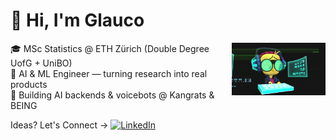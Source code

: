 # 👋 Hi, I'm Glauco

<img align="right" src="hackerman.gif" width="150"/>

🎓 MSc Statistics @ ETH Zürich (Double Degree UofG + UniBO)  
🤖 AI & ML Engineer — turning research into real products  
🚀 Building AI backends & voicebots @ Kangrats & BEING  

Ideas? Let's Connect → [![LinkedIn](https://img.shields.io/badge/LinkedIn-GlaucoRampone-blue)](https://www.linkedin.com/in/glaucorampone)

